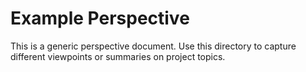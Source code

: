 # Example Perspective

This is a generic perspective document. Use this directory to capture different viewpoints or summaries on project topics.
